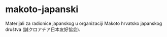 # makoto-japanski
Materijali za radionice japanskog u organizaciji Makoto hrvatsko japanskog društva (誠クロアチア日本友好協会).
